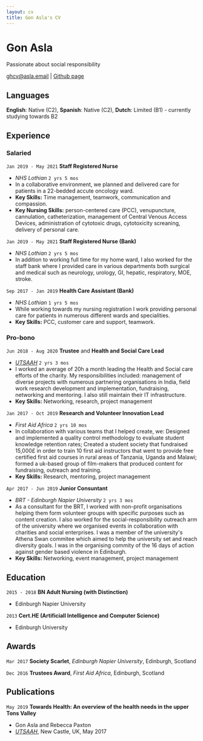```yaml
---
layout: cv
title: Gon Asla's CV
---
```

# Gon Asla
Passionate about social responsibility

<div id="webaddress">
<a href="mailto:&#103;&#104;&#099;&#118;&#064;&#097;&#115;&#108;&#097;&#046;&#101;&#109;&#097;&#105;&#108;">&#103;&#104;&#099;&#118;&#064;&#097;&#115;&#108;&#097;&#046;&#101;&#109;&#097;&#105;&#108;</a>
| <a href="https://github.com/kalpo">Github page</a>
</div>

## Languages

__English__: Native (C2),  __Spanish__: Native (C2),  __Dutch__: Limited (B1) - currently studying towards B2

## Experience

### Salaried
`Jan 2019 - May 2021`
__Staff Registered Nurse__ 
- *NHS Lothian*  `2 yrs 5 mos`
- In a collaborative environment, we planned and delivered care for patients in a 22-bedded accute oncology ward. 
- __Key Skills:__ Time management, teamwork, communication and compassion.
- __Key Nursing Skills:__ person-centered care (PCC), venupuncture, cannulation, catheterization, management of Central Venous Access Devices, administration of cytotoxic drugs, cytotoxicity screaning,  delivery of personal care.

`Jan 2019 - May 2021`
__Staff Registered Nurse (Bank)__
- *NHS Lothian* `2 yrs 5 mos`
- In addition to working full time for my home ward, I also worked for the staff bank where I provided care in various departments both surgical and medical such as neurology, urology, GI, hepatic, respiratory, MOE, stroke. 

`Sep 2017 - Jan 2019`
__Health Care Assistant (Bank)__
- *NHS Lothian* `1 yrs 5 mos`
- While working towards my nursing registration I work providing personal care for patients in numerous different wards and specialities. 
- __Key Skills:__ PCC, customer care and support, teamwork.

### Pro-bono
`Jun 2018 - Aug 2020`
__Trustee__ and __Health and Social Care Lead__
- *[UTSAAH](https://utsaah.org.uk)* `2 yrs 3 mos`
- I worked an average of 20h a month leading the Health and Social care efforts of the charity. My responsibilities included: management of diverse projects with numerous partnering organisations in India, field work research development and implementation, fundraising, networking and mentoring. I also still maintain their IT infrastructure.
- __Key Skills:__ Networking, research, project management

`Jan 2017 - Oct 2019`
__Research and Volunteer Innovation Lead__
- *First Aid Africa* `2 yrs 10 mos`
- In collaboration with various teams that I helped create, we: Designed and implemented a quality control methodology to evaluate student knowledge retention rates; Created a student society that fundraised 15,000£ in order to train 10 first aid instructors that went to provide free certified first aid courses in rural areas of Tanzania, Uganda and Malawi; formed a uk-based group of film-makers that produced content for fundraising, outreach and training.
- __Key Skills:__ Research, mentoring, project management

`Apr 2017 - Jun 2019`
__Junior Consuntant__
- *BRT - Edinburgh Napier University* `2 yrs 3 mos`
- As a consultant for the BRT, I worked with non-profit organisations helping them form volunteer groups with specific purposes such as content creation. I also worked for the social-responsibility outreach arm of the university where we organised events in collaboration with charities and social enterprises. I was a member of the university's Athena Swan commitee which aimed to help the university set and reach diversity goals. 
I was in the organising commity of the 16 days of action against gender based violence in Edinburgh.
- __Key Skills:__ Networking, event management, project management

## Education
`2015 - 2018`
__BN Adult Nursing (with Distinction)__
- Edinburgh Napier University

`2013`
__Cert.HE (Artificiall Intelligence and Computer Science)__
- Edinburgh University


## Awards

`Mar 2017`
__Society Scarlet__, *Edinburgh Napier University*, Edinburgh, Scotland

`Dec 2016`
__Trustees Award__, *First Aid Africa*, Edinburgh, Scotland



## Publications

`May 2019`
__Towards Health: An overview of the health needs in the upper Tons Valley__ 
- Gon Asla and Rebecca Paxton
- *[UTSAAH](http://lalalala.com)*, New Castle, UK, May 2017


<!-- ### Footer

Last updated: May 2013 -->

<!-- Line down the middle to know where the middle is! 
<hr class="line" style="border-left: 1px solid #4b42f5;height: 100%; position: absolute;left: 50%;margin-left: -1px;top: 0;">-->


